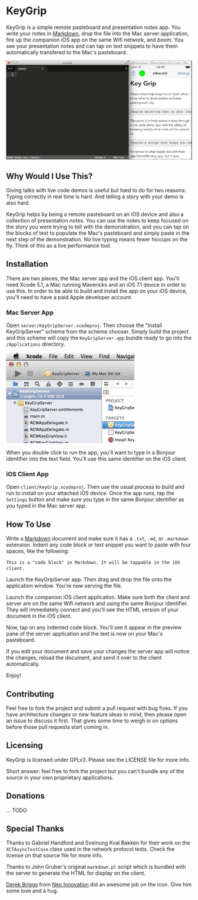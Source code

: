 # KeyGrip

KeyGrip is a simple remote pasteboard and presentation notes app. You write your notes in [Markdown][md], drop the file into the Mac server application, fire up the companion iOS app on the same Wifi network, and *boom*. You see your presentation notes and can tap on text snippets to have them automatically transfered to the Mac's pasteboard.

![Demo GIF](demo.gif)


## Why Would I Use This?

Giving talks with live code demos is useful but hard to do for two reasons: Typing correctly in real time is hard. And telling a story with your demo is also hard.

KeyGrip helps by being a remote pasteboard on an iOS device and also a collection of presentation notes. You can use the notes to keep focused on the story you were trying to tell with the demonstration, and you can tap on the blocks of text to populate the Mac's pasteboard and simply paste in the next step of the demonstration. No live typing means fewer hiccups on the fly. Think of this as a live performance tool.


## Installation

There are two pieces, the Mac server app and the iOS client app. You'll need Xcode 5.1, a Mac running Mavericks and an iOS 7.1 device in order to use this. In order to be able to build and install the app on your iOS device, you'll need to have a paid Apple developer account.

### Mac Server App

Open `server/KeyGripServer.xcodeproj`. Then choose the "Install KeyGripServer" scheme from the scheme chooser. Simply build the project and this scheme will copy the `KeyGripServer.app` bundle ready to go into the `/Applications` directory.

![Choosing A Scheme](scheme.gif)

When you double click to run the app, you'll want to type in a Bonjour identifier into the text field. You'll use this same identifier on the iOS client.


### iOS Client App

Open `client/KeyGrip.xcodeproj`. Then use the usual process to build and run to install on your attached iOS device. Once the app runs, tap the `Settings` button and make sure you type in the same Bonjour identifier as you typed in the Mac server app.


## How To Use

Write a [Markdown][md] document and make sure it has a `.txt`, `.md`, or `.markdown` extension. Indent any code block or text snippet you want to paste with four spaces, like the following:

    This is a "code block" in Markdown. It will be tappable in the iOS client.

Launch the KeyGripServer app. Then drag and drop the file onto the application window. You're now serving the file.

Launch the companion iOS client application. Make sure both the client and server are on the same Wifi network and using the same Bonjour identifier. They will immediately connect and you'll see the HTML version of your document in the iOS client.

Now, tap on any indented code block. You'll see it appear in the preview pane of the server application and the text is now on your Mac's pasteboard.

If you edit your document and save your changes the server app will notice the changes, reload the document, and send it over to the client automatically.

Enjoy!


## Contributing

Feel free to fork the project and submit a pull request with bug fixes. If you have architecture changes or new feature ideas in mind, then please open an issue to discuss it first. That gives some time to weigh in on options before those pull requests start coming in.


## Licensing

KeyGrip is licensed under GPLv3. Please see the LICENSE file for more info.

Short answer: feel free to fork the project but you can't bundle any of the source in your own proprietary applications.


## Donations

... TODO


## Special Thanks

Thanks to Gabriel Handford and Sveinung Kval Bakken for their work on the `XCTAsyncTestCase` class used in the network protocol tests. Check the license on that source file for more info.

Thanks to John Gruber's original `markdown.pl` script which is bundled with the server to generate the HTML for display on the client.

[Derek Briggs][db] from [Neo Innovation](http://www.neo.com) did an awesome job on the icon. Give him some love and a hug.

  [md]: https://daringfireball.net/projects/markdown/
  [db]: http://twitter.com/PixelJanitor
